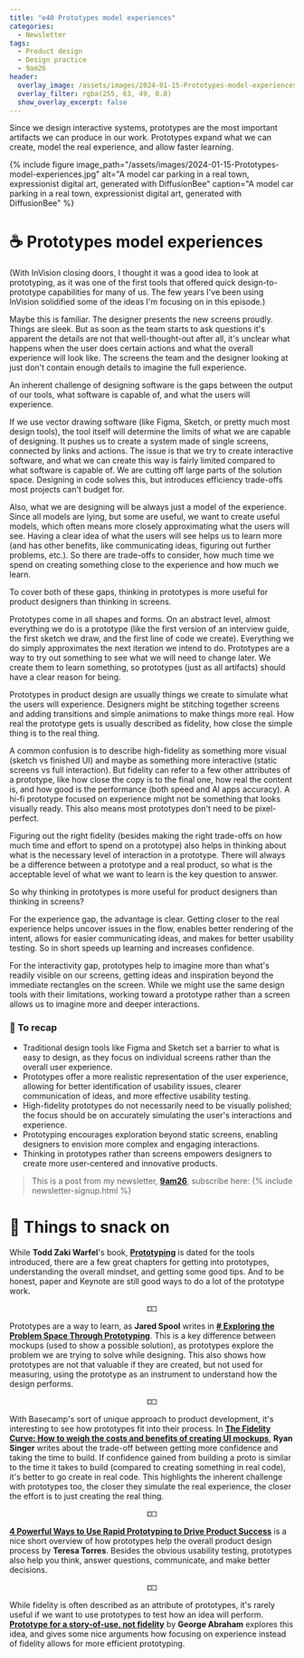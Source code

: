 ```yaml
---
title: "e40 Prototypes model experiences"
categories:
  - Newsletter
tags:
  - Product design
  - Design practice
  - 9am26
header:
  overlay_image: /assets/images/2024-01-15-Prototypes-model-experiences.jpg
  overlay_filter: rgba(255, 63, 49, 0.8)
  show_overlay_excerpt: false
---
```


Since we design interactive systems, prototypes are the most important artifacts we can produce in our work. Prototypes expand what we can create, model the real experience, and allow faster learning.

{% include figure image_path="/assets/images/2024-01-15-Prototypes-model-experiences.jpg" alt="A model car parking in a real town, expressionist digital art, generated with DiffusionBee" caption="A model car parking in a real town, expressionist digital art, generated with DiffusionBee" %}

# ☕ Prototypes model experiences

(With InVision closing doors, I thought it was a good idea to look at prototyping, as it was one of the first tools that offered quick design-to-prototype capabilities for many of us. The few years I've been using InVision solidified some of the ideas I'm focusing on in this episode.)

Maybe this is familiar. The designer presents the new screens proudly. Things are sleek. But as soon as the team starts to ask questions it's apparent the details are not that well-thought-out after all, it's unclear what happens when the user does certain actions and what the overall experience will look like. The screens the team and the designer looking at just don't contain enough details to imagine the full experience.

An inherent challenge of designing software is the gaps between the output of our tools, what software is capable of, and what the users will experience. 

If we use vector drawing software (like Figma, Sketch, or pretty much most design tools), the tool itself will determine the limits of what we are capable of designing. It pushes us to create a system made of single screens, connected by links and actions. The issue is that we try to create interactive software, and what we can create this way is fairly limited compared to what software is capable of. We are cutting off large parts of the solution space. Designing in code solves this, but introduces efficiency trade-offs most projects can't budget for.

Also, what we are designing will be always just a model of the experience. Since all models are lying, but some are useful, we want to create useful models, which often means more closely approximating what the users will see. Having a clear idea of what the users will see helps us to learn more (and has other benefits, like communicating ideas, figuring out further problems, etc.). So there are trade-offs to consider, how much time we spend on creating something close to the experience and how much we learn.

To cover both of these gaps, thinking in prototypes is more useful for product designers than thinking in screens. 

Prototypes come in all shapes and forms. On an abstract level, almost everything we do is a prototype (like the first version of an interview guide, the first sketch we draw, and the first line of code we create). Everything we do simply approximates the next iteration we intend to do. Prototypes are a way to try out something to see what we will need to change later. We create them to learn something, so prototypes (just as all artifacts) should have a clear reason for being.

Prototypes in product design are usually things we create to simulate what the users will experience. Designers might be stitching together screens and adding transitions and simple animations to make things more real. How real the prototype gets is usually described as fidelity, how close the simple thing is to the real thing.

A common confusion is to describe high-fidelity as something more visual (sketch vs finished UI) and maybe as something more interactive (static screens vs full interaction). But fidelity can refer to a few other attributes of a prototype, like how close the copy is to the final one, how real the content is, and how good is the performance (both speed and AI apps accuracy). A hi-fi prototype focused on experience might not be something that looks visually ready. This also means most prototypes don't need to be pixel-perfect.

Figuring out the right fidelity (besides making the right trade-offs on how much time and effort to spend on a prototype) also helps in thinking about what is the necessary level of interaction in a prototype. There will always be a difference between a prototype and a real product, so what is the acceptable level of what we want to learn is the key question to answer.

So why thinking in prototypes is more useful for product designers than thinking in screens? 

For the experience gap, the advantage is clear. Getting closer to the real experience helps uncover issues in the flow, enables better rendering of the intent, allows for easier communicating ideas, and makes for better usability testing. So in short speeds up learning and increases confidence.

For the interactivity gap, prototypes help to imagine more than what's readily visible on our screens, getting ideas and inspiration beyond the immediate rectangles on the screen. While we might use the same design tools with their limitations, working toward a prototype rather than a screen allows us to imagine more and deeper interactions. 

### 🥤 To recap

- Traditional design tools like Figma and Sketch set a barrier to what is easy to design, as they focus on individual screens rather than the overall user experience.
- Prototypes offer a more realistic representation of the user experience, allowing for better identification of usability issues, clearer communication of ideas, and more effective usability testing.
- High-fidelity prototypes do not necessarily need to be visually polished; the focus should be on accurately simulating the user's interactions and experience.
- Prototyping encourages exploration beyond static screens, enabling designers to envision more complex and engaging interactions.
- Thinking in prototypes rather than screens empowers designers to create more user-centered and innovative products.

> This is a post from my newsletter, **[9am26](https://polgarp.com/categories/newsletter/)**, subscribe here:
> {% include newsletter-signup.html %}

# 🍪 Things to snack on

While **Todd Zaki Warfel**'s book,  [**Prototyping**](https://rosenfeldmedia.com/books/prototyping/) is dated for the tools introduced, there are a few great chapters for getting into prototypes, understanding the overall mindset, and getting some good tips. And to be honest, paper and Keynote are still good ways to do a lot of the prototype work. 

<p style="text-align: center;">🁍</p>

Prototypes are a way to learn, as **Jared Spool** writes in [**# Exploring the Problem Space Through Prototyping**](https://articles.centercentre.com/four_phases_prototyping/). This is a key difference between mockups (used to show a possible solution), as prototypes explore the problem we are trying to solve while designing. This also shows how prototypes are not that valuable if they are created, but not used for measuring, using the prototype as an instrument to understand how the design performs. 

<p style="text-align: center;">🁍</p>

With Basecamp's sort of unique approach to product development, it's interesting to see how prototypes fit into their process. In [**The Fidelity Curve: How to weigh the costs and benefits of creating UI mockups**](https://medium.com/signal-v-noise/the-fidelity-curve-weighing-the-costs-and-benefits-of-interface-design-mockups-b259634807e2), **Ryan Singer** writes about the trade-off between getting more confidence and taking the time to build. If confidence gained from building a proto is similar to the time it takes to build (compared to creating something in real code), it's better to go create in real code. This highlights the inherent challenge with prototypes too, the closer they simulate the real experience, the closer the effort is to just creating the real thing.

<p style="text-align: center;">🁍</p>

[**4 Powerful Ways to Use Rapid Prototyping to Drive Product Success**](https://www.producttalk.org/2018/01/rapid-prototyping/) is a nice short overview of how prototypes help the overall product design process by **Teresa Torres**. Besides the obvious usability testing, prototypes also help you think, answer questions, communicate, and make better decisions.

<p style="text-align: center;">🁍</p>

While fidelity is often described as an attribute of prototypes, it's rarely useful if we want to use prototypes to test how an idea will perform. [**Prototype for a story-of-use, not fidelity**](https://uxplanet.org/prototype-for-a-story-of-use-not-fidelity-f931bf8ceab1#.qhx4g8cyk) by **George Abraham** explores this idea, and gives some nice arguments how focusing on experience instead of fidelity allows for more efficient prototyping.